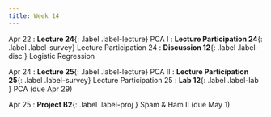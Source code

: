 ```yaml
---
title: Week 14
---
```



Apr 22
: **Lecture 24**{: .label .label-lecture} PCA I
: **Lecture Participation 24**{: .label .label-survey} Lecture Participation 24
: **Discussion 12**{: .label .label-disc } Logistic Regression

Apr 24
: **Lecture 25**{: .label .label-lecture} PCA II
: **Lecture Participation 25**{: .label .label-survey} Lecture Participation 25
: **Lab 12**{: .label .label-lab }  PCA (due Apr 29)
<!-- : **Exam Prep 11**{: .label .label-examprep } PCA and Clustering -->

Apr 25
: **Project B2**{: .label .label-proj } Spam & Ham II (due May 1)